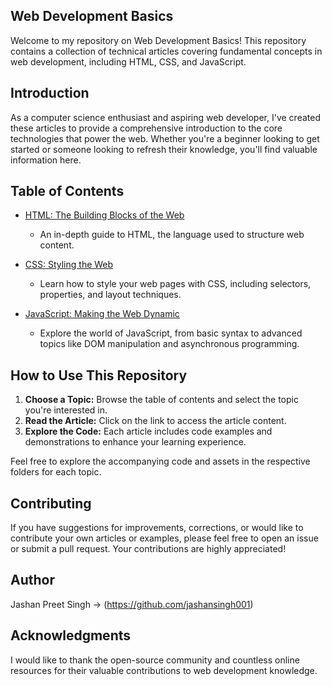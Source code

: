 ## Web Development Basics

Welcome to my repository on Web Development Basics! This repository contains a collection of technical articles covering fundamental concepts in web development, including HTML, CSS, and JavaScript.

## Introduction

As a computer science enthusiast and aspiring web developer, I've created these articles to provide a comprehensive introduction to the core technologies that power the web. Whether you're a beginner looking to get started or someone looking to refresh their knowledge, you'll find valuable information here.

## Table of Contents

- [HTML: The Building Blocks of the Web](./HTML/index.html)
  - An in-depth guide to HTML, the language used to structure web content.

- [CSS: Styling the Web](./CSS/index.css)
  - Learn how to style your web pages with CSS, including selectors, properties, and layout techniques.

- [JavaScript: Making the Web Dynamic](./JavaScript/index.js)
  - Explore the world of JavaScript, from basic syntax to advanced topics like DOM manipulation and asynchronous programming.

## How to Use This Repository

1. **Choose a Topic:** Browse the table of contents and select the topic you're interested in.
2. **Read the Article:** Click on the link to access the article content.
3. **Explore the Code:** Each article includes code examples and demonstrations to enhance your learning experience.

Feel free to explore the accompanying code and assets in the respective folders for each topic.

## Contributing

If you have suggestions for improvements, corrections, or would like to contribute your own articles or examples, please feel free to open an issue or submit a pull request. Your contributions are highly appreciated!

## Author

 Jashan Preet Singh -> (https://github.com/jashansingh001)


## Acknowledgments

I would like to thank the open-source community and countless online resources for their valuable contributions to web development knowledge.

